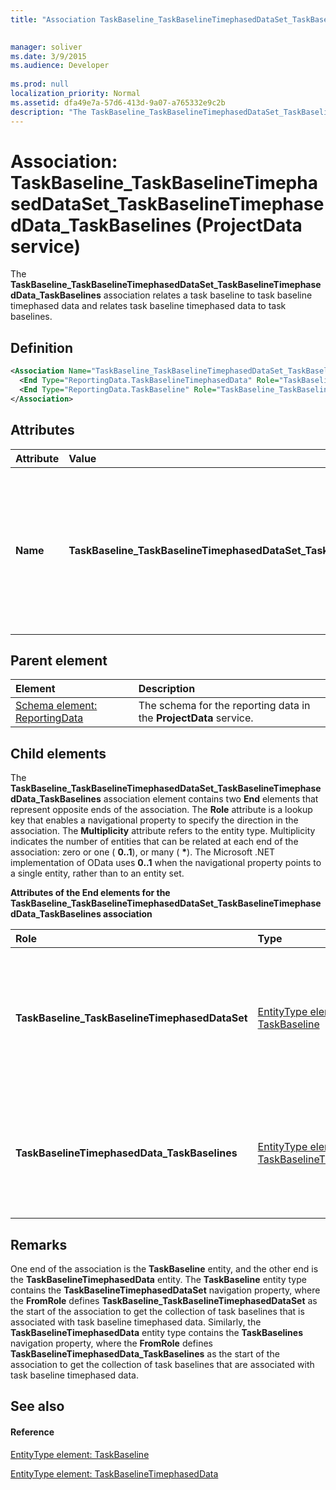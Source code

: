 ```yaml
---
title: "Association TaskBaseline_TaskBaselineTimephasedDataSet_TaskBaselineTimephasedData_TaskBaselines (ProjectData service)"

 
manager: soliver
ms.date: 3/9/2015
ms.audience: Developer
 
ms.prod: null
localization_priority: Normal
ms.assetid: dfa49e7a-57d6-413d-9a07-a765332e9c2b
description: "The TaskBaseline_TaskBaselineTimephasedDataSet_TaskBaselineTimephasedData_TaskBaselines association relates a task baseline to task baseline timephased data and relates task baseline timephased data to task baselines."
---
```


# Association: TaskBaseline_TaskBaselineTimephasedDataSet_TaskBaselineTimephasedData_TaskBaselines (ProjectData service)

The **TaskBaseline_TaskBaselineTimephasedDataSet_TaskBaselineTimephasedData_TaskBaselines** association relates a task baseline to task baseline timephased data and relates task baseline timephased data to task baselines. 
  
## Definition

```XML
<Association Name="TaskBaseline_TaskBaselineTimephasedDataSet_TaskBaselineTimephasedData_TaskBaselines">
  <End Type="ReportingData.TaskBaselineTimephasedData" Role="TaskBaselineTimephasedData_TaskBaselines" Multiplicity="*" />
  <End Type="ReportingData.TaskBaseline" Role="TaskBaseline_TaskBaselineTimephasedDataSet" Multiplicity="*" />
</Association>
```

## Attributes

|**Attribute**|**Value**|**Description**|
|:-----|:-----|:-----|
|**Name** <br/> |**TaskBaseline_TaskBaselineTimephasedDataSet_TaskBaselineTimephasedData_TaskBaselines** <br/> |Identifies the entity types and the navigation properties that form the two-way association task baselines and task baseline timephased data. In the first half of the name, **TaskBaseline** is the entity type and **TaskBaselineTimephasedDataSet** is the navigation property. In the second half of the name, **TaskBaselineTimephasedData** is the entity type and **TaskBaselines** is the navigation property.  <br/> |
   
## Parent element

|**Element**|**Description**|
|:-----|:-----|
|[Schema element: ReportingData](schema-reportingdata-projectdata-service.md) <br/> |The schema for the reporting data in the **ProjectData** service.  <br/> |
   
## Child elements

The **TaskBaseline_TaskBaselineTimephasedDataSet_TaskBaselineTimephasedData_TaskBaselines** association element contains two **End** elements that represent opposite ends of the association. The **Role** attribute is a lookup key that enables a navigational property to specify the direction in the association. The **Multiplicity** attribute refers to the entity type. Multiplicity indicates the number of entities that can be related at each end of the association: zero or one ( **0..1**), or many ( **\***). The Microsoft .NET implementation of OData uses **0..1** when the navigational property points to a single entity, rather than to an entity set. 
  
**Attributes of the End elements for the TaskBaseline_TaskBaselineTimephasedDataSet_TaskBaselineTimephasedData_TaskBaselines association**

|**Role**|**Type**|**Multiplicity**|**Description**|
|:-----|:-----|:-----|:-----|
|**TaskBaseline_TaskBaselineTimephasedDataSet** <br/> |[EntityType element: TaskBaseline](entitytype-taskbaseline-projectdata-service.md) <br/> |**\*** <br/> |There can be many task baseline entities that correspond with task baseline timephased dataset entities.  <br/> |
|**TaskBaselineTimephasedData_TaskBaselines** <br/> |[EntityType element: TaskBaselineTimephasedData](entitytype-taskbaselinetimephaseddata-projectdata-service.md) <br/> |**\*** <br/> |There can be many task baseline timephased data entities that correspond to task baselines.  <br/> |
   
## Remarks

One end of the association is the **TaskBaseline** entity, and the other end is the **TaskBaselineTimephasedData** entity. The **TaskBaseline** entity type contains the **TaskBaselineTimephasedDataSet** navigation property, where the **FromRole** defines **TaskBaseline_TaskBaselineTimephasedDataSet** as the start of the association to get the collection of task baselines that is associated with task baseline timephased data. Similarly, the **TaskBaselineTimephasedData** entity type contains the **TaskBaselines** navigation property, where the **FromRole** defines **TaskBaselineTimephasedData_TaskBaselines** as the start of the association to get the collection of task baselines that are associated with task baseline timephased data. 
  
## See also

#### Reference

[EntityType element: TaskBaseline](entitytype-taskbaseline-projectdata-service.md)
  
[EntityType element: TaskBaselineTimephasedData](entitytype-taskbaselinetimephaseddata-projectdata-service.md)

